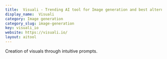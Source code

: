 ```yaml
---
title:  Visuali - Trending AI tool for Image generation and best alternatives
display_name:  Visuali
category: Image generation
category_slug: image-generation
key: visuali_io
website: https://visuali.io/
layout: aitool
---
```


Creation of visuals through intuitive prompts.
